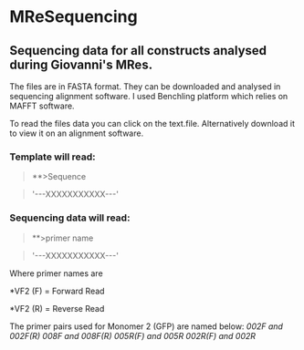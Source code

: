 # MReSequencing
## Sequencing data for all constructs analysed during Giovanni's MRes. 
The files are in FASTA format. They can be downloaded and analysed in sequencing alignment software. I used Benchling platform which relies on MAFFT software.

To read the files data you can click on the text.file. Alternatively download it to view it on an alignment software.

### Template will read:
> **>Sequence

>'---XXXXXXXXXXX---'

### Sequencing data will read:
> **>primer name

> '---XXXXXXXXXXX---'

Where primer names are

*VF2 (F) = Forward Read

*VF2 (R) = Reverse Read

The primer pairs used for Monomer 2 (GFP) are named below: 
_002F and 002F(R)_
_008F and 008F(R)_
_005R(F) and 005R_
_002R(F) and 002R_
